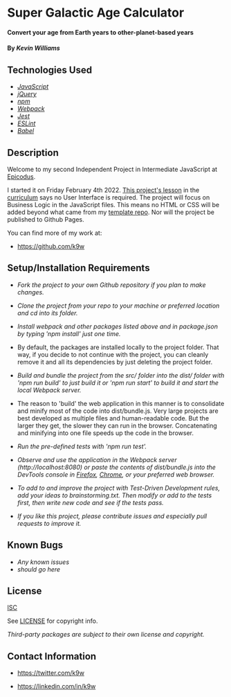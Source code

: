 # Super Galactic Age Calculator

#### Convert your age from Earth years to other-planet-based years

#### By _Kevin Williams_

## Technologies Used

* _[JavaScript](https://developer.mozilla.org/en-US/docs/Web/JavaScript)_
* _[jQuery](https://jquery.com/)_
* _[npm](https://www.npmjs.com)_
* _[Webpack](https://webpack.js.org)_
* _[Jest](https://jestjs.io)_
* _[ESLint](https://eslint.org)_
* _[Babel](https://babeljs.io)_

## Description

Welcome to my second Independent Project in Intermediate JavaScript at
[Epicodus](https://epicodus.com).

I started it on Friday February 4th 2022. [This project's
lesson](https://www.learnhowtoprogram.com/intermediate-javascript/test-driven-development-and-environments-with-javascript/tdd-with-javascript-independent-project)
in the [curriculum](https://learnhowtoprogram.com/) says no User
Interface is required. The project will focus on Business Logic in the
JavaScript files. This means no HTML or CSS will be added beyond what
came from my [template
repo](https://github.com/k9w/template-repo). Nor will the project be
published to Github Pages.

You can find more of my work at:

* https://github.com/k9w

## Setup/Installation Requirements

* _Fork the project to your own Github repository if you plan to make
  changes._

* _Clone the project from your repo to your machine or preferred
  location and cd into its folder._

* _Install webpack and other packages listed above and in package.json
  by typing 'npm install' just one time._

* By default, the packages are installed locally
  to the project folder. That way, if you decide to not continue with
  the project, you can cleanly remove it and all its dependencies by
  just deleting the project folder.

* _Build and bundle the project from the src/ folder into the dist/
  folder with 'npm run build' to just build it or 'npm run start' to
  build it and start the local Webpack server._

* The reason to 'build' the web application in this manner is to
  consolidate and minify most of the code into dist/bundle.js. Very
  large projects are best developed as multiple files and
  human-readable code. But the larger they get, the slower they can
  run in the browser.  Concatenating and minifying into one file
  speeds up the code in the browser.

* _Run the pre-defined tests with 'npm run test'._

* _Observe and use the application in the Webpack server
  (http://localhost:8080) or paste the contents of dist/bundle.js into
  the DevTools console in
  [Firefox](https://www.mozilla.org/en-US/firefox),
  [Chrome](https://www.google.com/chrome), or your preferred web
  browser._

* _To add to and improve the project with Test-Driven Development
  rules, add your ideas to brainstorming.txt. Then modify or add to
  the tests first, then write new code and see if the tests pass._

* _If you like this project, please contribute issues and especially
  pull requests to improve it._

## Known Bugs

* _Any known issues_
* _should go here_

## License

[ISC](https://choosealicense.com/licenses/isc)

See [LICENSE](https://github.com/k9w/super-galactic/blob/main/LICENSE)
for copyright info.

_Third-party packages are subject to their own license and copyright._

## Contact Information

 - <https://twitter.com/k9w>

 - <https://linkedin.com/in/k9w>


